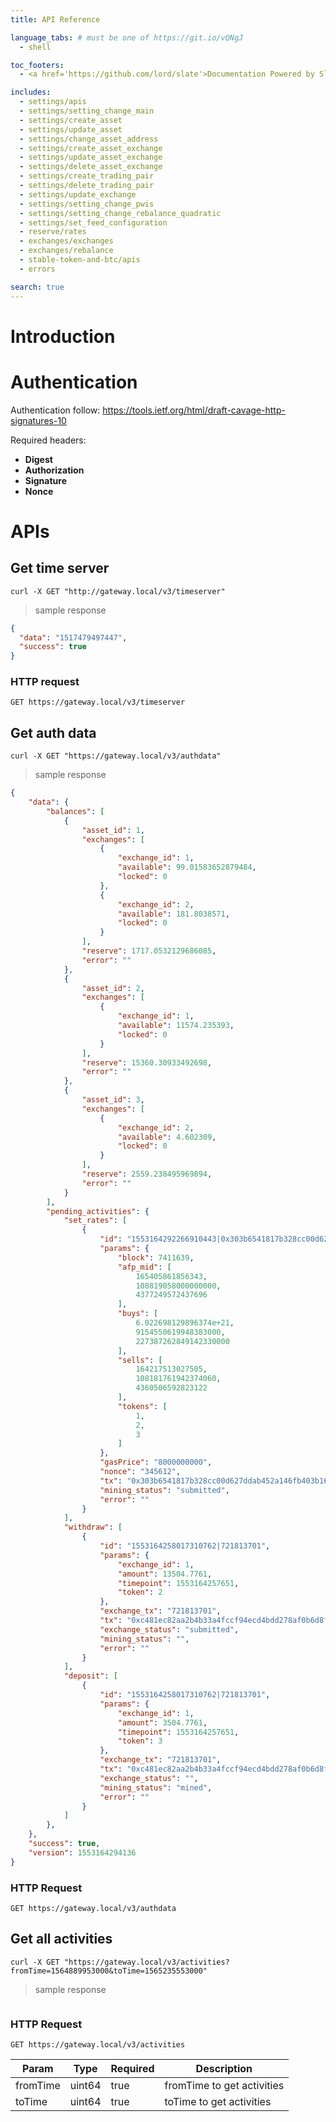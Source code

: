 ```yaml
---
title: API Reference

language_tabs: # must be one of https://git.io/vQNgJ
  - shell

toc_footers:
  - <a href='https://github.com/lord/slate'>Documentation Powered by Slate</a>

includes:
  - settings/apis
  - settings/setting_change_main
  - settings/create_asset
  - settings/update_asset
  - settings/change_asset_address
  - settings/create_asset_exchange
  - settings/update_asset_exchange
  - settings/delete_asset_exchange
  - settings/create_trading_pair
  - settings/delete_trading_pair
  - settings/update_exchange
  - settings/setting_change_pwis
  - settings/setting_change_rebalance_quadratic
  - settings/set_feed_configuration
  - reserve/rates
  - exchanges/exchanges
  - exchanges/rebalance
  - stable-token-and-btc/apis
  - errors

search: true
---
```


# Introduction

# Authentication
Authentication follow: https://tools.ietf.org/html/draft-cavage-http-signatures-10

Required headers:

- **Digest**
- **Authorization**
- **Signature**
- **Nonce**

# APIs

## Get time server

```shell
curl -X GET "http://gateway.local/v3/timeserver"
```

> sample response

```json
{
  "data": "1517479497447",
  "success": true
}
```

### HTTP request

`GET https://gateway.local/v3/timeserver`

## Get auth data

```shell
curl -X GET "https://gateway.local/v3/authdata"
```

> sample response

```json
{
    "data": {
        "balances": [
            {
                "asset_id": 1,
                "exchanges": [
                    {
                        "exchange_id": 1,
                        "available": 99.01583652879484,
                        "locked": 0
                    },
                    {
                        "exchange_id": 2,
                        "available": 181.8038571,
                        "locked": 0
                    }
                ],
                "reserve": 1717.0532129686085,
                "error": ""
            },
            {
                "asset_id": 2,
                "exchanges": [
                    {
                        "exchange_id": 1,
                        "available": 11574.235393,
                        "locked": 0
                    }
                ],
                "reserve": 15360.30933492698,
                "error": ""
            },
            {
                "asset_id": 3,
                "exchanges": [
                    {
                        "exchange_id": 2,
                        "available": 4.602309,
                        "locked": 0
                    }
                ],
                "reserve": 2559.238495969894,
                "error": ""
            }
        ],
        "pending_activities": {
            "set_rates": [
                {
                    "id": "1553164292266910443|0x303b6541817b328cc00d627ddab452a146fb403b16f1fc6a8db6e36216fe54ab",
                    "params": {
                        "block": 7411639,
                        "afp_mid": [
                            165405861856343,
                            108819058000000000,
                            4377249572437696
                        ],
                        "buys": [
                            6.022698129896374e+21,
                            9154550619948383000,
                            227387262849142330000
                        ],
                        "sells": [
                            164217513027505,
                            108181761942374060,
                            4360506592823122
                        ],
                        "tokens": [
                            1,
                            2,
                            3
                        ]
                    },
                    "gasPrice": "8000000000",
                    "nonce": "345612",
                    "tx": "0x303b6541817b328cc00d627ddab452a146fb403b16f1fc6a8db6e36216fe54ab",
                    "mining_status": "submitted",
                    "error": ""
                }
            ],
            "withdraw": [
                {
                    "id": "1553164258017310762|721813701",
                    "params": {
                        "exchange_id": 1,
                        "amount": 13504.7761,
                        "timepoint": 1553164257651,
                        "token": 2
                    },
                    "exchange_tx": "721813701",
                    "tx": "0xc481ec82aa2b4b33a4fccf94ecd4bdd278af0b6d8f381463ba934bf6d66880e9",
                    "exchange_status": "submitted",
                    "mining_status": "",
                    "error": ""
                }
            ],
            "deposit": [
                {
                    "id": "1553164258017310762|721813701",
                    "params": {
                        "exchange_id": 1,
                        "amount": 3504.7761,
                        "timepoint": 1553164257651,
                        "token": 3
                    },
                    "exchange_tx": "721813701",
                    "tx": "0xc481ec82aa2b4b33a4fccf94ecd4bdd278af0b6d8f381463ba934bf6d66880e9",
                    "exchange_status": "",
                    "mining_status": "mined",
                    "error": ""
                }
            ]
        },
    },
    "success": true,
    "version": 1553164294136
}
```

### HTTP Request

`GET https://gateway.local/v3/authdata`

## Get all activities

```shell
curl -X GET "https://gateway.local/v3/activities?fromTime=1564889953000&toTime=1565235553000"
```

> sample response

```json
```

### HTTP Request

`GET https://gateway.local/v3/activities`

Param | Type | Required | Description
----- | ---- | -------- | -----------
fromTime | uint64 | true | fromTime to get activities
toTime | uint64 | true | toTime to get activities
